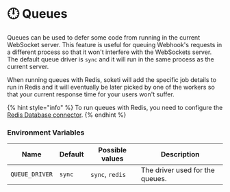 # 🕛 Queues

Queues can be used to defer some code from running in the current WebSocket server. This feature is useful for queuing Webhook's requests in a different process so that it won't interfere with the WebSockets server. The default queue driver is `sync` and it will run in the same process as the current server.

When running queues with Redis, soketi will add the specific job details to run in Redis and it will eventually be later picked by one of the workers so that your current response time for your users won't suffer.

{% hint style="info" %}
To run queues with Redis, you need to configure the [Redis Database connector](../../databases/redis-configuration.md).
{% endhint %}

### Environment Variables

| Name           | Default | Possible values | Description                     |
| -------------- | ------- | --------------- | ------------------------------- |
| `QUEUE_DRIVER` | `sync`  | `sync`, `redis` | The driver used for the queues. |
